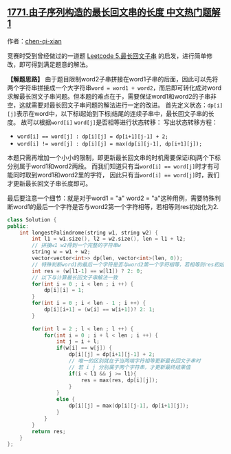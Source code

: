 ## [1771.由子序列构造的最长回文串的长度 中文热门题解1](https://leetcode.cn/problems/maximize-palindrome-length-from-subsequences/solutions/100000/dong-tai-gui-hua-jie-jue-hui-wen-chuan-w-yfvc)

作者：[chen-qi-xian](https://leetcode.cn/u/chen-qi-xian)

竞赛时受到曾经做过的一道题 [Leetcode 5.最长回文子串](https://leetcode-cn.com/problems/longest-palindromic-substring/) 的启发，进行简单修改，即可得到满足题意的解法。

**【解题思路】**
由于题目限制word2子串拼接在word1子串的后面，因此可以先将两个字符串拼接成一个大字符串`word = word1 + word2`，而后即可转化成对word求解最长回文子串问题。但本题的难点在于，需要保证word1和word2的子串非空，这就需要对最长回文子串问题的解法进行一定的改进。
首先定义状态：`dp[i][j]`表示在word中，以下标i起始到下标j结尾的连续子串中，最长回文子串的长度。
故可以根据`word[i]` `word[j]`是否相等进行状态转移：
写出状态转移方程：
- `word[i] == word[j] : dp[i][j] = dp[i+1][j-1] + 2;`
- `word[i] != word[j] : dp[i][j] = max(dp[i][j-1], dp[i+1][j]);`

本题只需再增加一个小小的限制，即更新最长回文串的时机需要保证i和j两个下标分别属于word1和word2两段。
而我们知道只有当`word[i] == word[j]`时才有可能同时取到word1和word2里的字符，
因此只有当`word[i] == word[j]`时，我们才更新最长回文子串长度即可。

最后要注意一个细节：就是对于word1 = "a" word2 = "a"这种用例，需要特殊判断word1的最后一个字符是否与word2第一个字符相等，若相等则res初始化为2.

```C++ []
class Solution {
public:
    int longestPalindrome(string w1, string w2) {
        int l1 = w1.size(), l2 = w2.size(), len = l1 + l2;
        // 拼接w1 w2得到一个完整的字符串w
        string w = w1 + w2;
        vector<vector<int>> dp(len, vector<int>(len, 0));
        // 特殊判断word1的最后一个字符是否与word2第一个字符相等，若相等则res初始化为2.
        int res = (w[l1-1] == w[l1]) ? 2: 0;
        // 以下与计算最长回文子串解法一致
        for(int i = 0 ; i < len ; i ++) {
            dp[i][i] = 1;
        }
        for(int i = 0 ; i < len - 1 ; i ++) {
            dp[i][i+1] = (w[i] == w[i+1])? 2: 1;
        }
        
        for(int l = 2 ; l < len ; l ++) {
            for(int i = 0 ; i + l < len ; i ++) {
                int j = i + l;
                if(w[i] == w[j]) {
                    dp[i][j] = dp[i+1][j-1] + 2;
                    // 唯一的区别就在于当两端字符相等更新最长回文子串时
                    // 若 i j 分别属于两个字符串，才更新最终结果值
                    if(i < l1 && j >= l1){
                        res = max(res, dp[i][j]);
                    }
                }
                else {
                    dp[i][j] = max(dp[i][j-1], dp[i+1][j]);
                }
            }
        }
        return res;
    }
};
```

